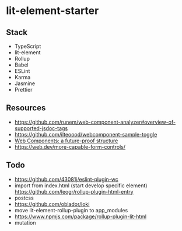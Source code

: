 # lit-element-starter

## Stack

-   TypeScript
-   lit-element
-   Rollup
-   Babel
-   ESLint
-   Karma
-   Jasmine
-   Prettier

## Resources

-   https://github.com/runem/web-component-analyzer#overview-of-supported-jsdoc-tags
-   https://github.com/ilteoood/webcomponent-sample-toggle
-   [Web Components: a future-proof structure](https://medium.com/gft-engineering/web-components-a-future-proof-structure-5db3865fa31)
-   https://web.dev/more-capable-form-controls/

## Todo

-   https://github.com/43081j/eslint-plugin-wc
-   import from index.html (start develop specific element) https://github.com/leogr/rollup-plugin-html-entry
-   postcss
-   https://github.com/oblador/loki
-   move lit-element-rollup-plugin to app_modules
-   https://www.npmjs.com/package/rollup-plugin-lit-html
-   mutation
